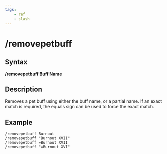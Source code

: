 ```yaml
---
tags:
    - ref
    - slash
---
```

# /removepetbuff

## Syntax

**/removepetbuff Buff Name**

## Description

Removes a pet buff using either the buff name, or a partial name.  If an exact match is required, the equals sign can be used to force the exact match.

## Example

```text
/removepetbuff Burnout
/removepetbuff "Burnout XVII"
/removepetbuff =Burnout XVII
/removepetbuff "=Burnout XVI"
```




